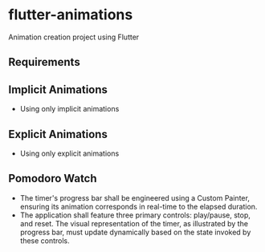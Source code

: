 # flutter-animations

Animation creation project using Flutter

## Requirements

## Implicit Animations

-   Using only implicit animations

## Explicit Animations

-   Using only explicit animations

## Pomodoro Watch

-   The timer's progress bar shall be engineered using a Custom Painter, ensuring its animation corresponds in real-time to the elapsed duration.
-   The application shall feature three primary controls: play/pause, stop, and reset. The visual representation of the timer, as illustrated by the progress bar, must update dynamically based on the state invoked by these controls.

